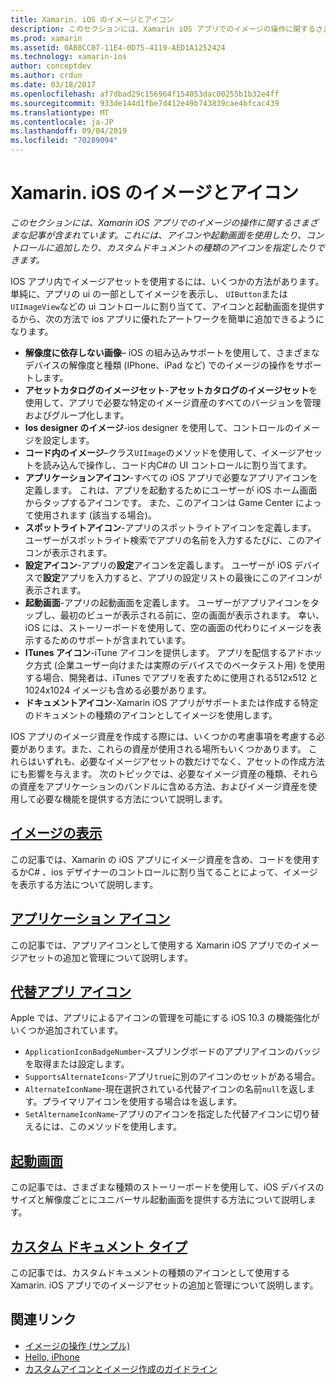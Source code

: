 ```yaml
---
title: Xamarin. iOS のイメージとアイコン
description: このセクションには、Xamarin iOS アプリでのイメージの操作に関するさまざまな記事が含まれています。これには、アイコンや起動画面を使用したり、コントロールに追加したり、カスタムドキュメントの種類のアイコンを指定したりできます。
ms.prod: xamarin
ms.assetid: 0AB8CC07-11E4-0D75-4119-AED1A1252424
ms.technology: xamarin-ios
author: conceptdev
ms.author: crdun
ms.date: 03/18/2017
ms.openlocfilehash: af7dbad29c156964f154053dac00255b1b32e4ff
ms.sourcegitcommit: 933de144d1fbe7d412e49b743839cae4bfcac439
ms.translationtype: MT
ms.contentlocale: ja-JP
ms.lasthandoff: 09/04/2019
ms.locfileid: "70289094"
---
```

# <a name="images-and-icons-in-xamarinios"></a>Xamarin. iOS のイメージとアイコン

_このセクションには、Xamarin iOS アプリでのイメージの操作に関するさまざまな記事が含まれています。これには、アイコンや起動画面を使用したり、コントロールに追加したり、カスタムドキュメントの種類のアイコンを指定したりできます。_

IOS アプリ内でイメージアセットを使用するには、いくつかの方法があります。 単純に、アプリの ui の一部としてイメージを表示し、 `UIButton`または`UIImageView`などの ui コントロールに割り当てて、アイコンと起動画面を提供するから、次の方法で ios アプリに優れたアートワークを簡単に追加できるようになります。 

- **解像度に依存しない画像**– iOS の組み込みサポートを使用して、さまざまなデバイスの解像度と種類 (IPhone、iPad など) でのイメージの操作をサポートします。
- **アセットカタログのイメージセット**-**アセットカタログのイメージセット**を使用して、アプリで必要な特定のイメージ資産のすべてのバージョンを管理およびグループ化します。
- **Ios designer のイメージ**-ios designer を使用して、コントロールのイメージを設定します。
- **コード内のイメージ**–クラス`UIImage`のメソッドを使用して、イメージアセットを読み込んで操作し、コード内C#の UI コントロールに割り当てます。
- **アプリケーションアイコン**-すべての iOS アプリで必要なアプリアイコンを定義します。 これは、アプリを起動するためにユーザーが iOS ホーム画面からタップするアイコンです。 また、このアイコンは Game Center によって使用されます (該当する場合)。
- **スポットライトアイコン**-アプリのスポットライトアイコンを定義します。 ユーザーがスポットライト検索でアプリの名前を入力するたびに、このアイコンが表示されます。
- **設定アイコン**-アプリの**設定**アイコンを定義します。 ユーザーが iOS デバイスで**設定**アプリを入力すると、アプリの設定リストの最後にこのアイコンが表示されます。 
- **起動画面**-アプリの起動画面を定義します。 ユーザーがアプリアイコンをタップし、最初のビューが表示される前に、空の画面が表示されます。 幸い、iOS には、ストーリーボードを使用して、空の画面の代わりにイメージを表示するためのサポートが含まれています。 
- **ITunes アイコン**-iTune アイコンを提供します。 アプリを配信するアドホック方式 (企業ユーザー向けまたは実際のデバイスでのベータテスト用) を使用する場合、開発者は、iTunes でアプリを表すために使用される512x512 と1024x1024 イメージも含める必要があります。
- **ドキュメントアイコン**-Xamarin iOS アプリがサポートまたは作成する特定のドキュメントの種類のアイコンとしてイメージを使用します。

IOS アプリのイメージ資産を作成する際には、いくつかの考慮事項を考慮する必要があります。また、これらの資産が使用される場所もいくつかあります。 これらはいずれも、必要なイメージアセットの数だけでなく、アセットの作成方法にも影響を与えます。 次のトピックでは、必要なイメージ資産の種類、それらの資産をアプリケーションのバンドルに含める方法、およびイメージ資産を使用して必要な機能を提供する方法について説明します。


## <a name="displaying-an-imageiosapp-fundamentalsimages-iconsdisplaying-an-imagemd"></a>[イメージの表示](~/ios/app-fundamentals/images-icons/displaying-an-image.md)

この記事では、Xamarin の iOS アプリにイメージ資産を含め、コードを使用するかC# 、ios デザイナーのコントロールに割り当てることによって、イメージを表示する方法について説明します。

## <a name="application-iconsiosapp-fundamentalsimages-iconsapp-iconsmd"></a>[アプリケーション アイコン](~/ios/app-fundamentals/images-icons/app-icons.md)

この記事では、アプリアイコンとして使用する Xamarin iOS アプリでのイメージアセットの追加と管理について説明します。

## <a name="alternate-app-iconsiosapp-fundamentalsimages-iconsalternate-app-iconsmd"></a>[代替アプリ アイコン](~/ios/app-fundamentals/images-icons/alternate-app-icons.md)

Apple では、アプリによるアイコンの管理を可能にする iOS 10.3 の機能強化がいくつか追加されています。

- `ApplicationIconBadgeNumber`-スプリングボードのアプリアイコンのバッジを取得または設定します。
- `SupportsAlternateIcons`-アプリ`true`に別のアイコンのセットがある場合。
- `AlternateIconName`-現在選択されている代替アイコンの名前`null`を返します。プライマリアイコンを使用する場合はを返します。
- `SetAlternameIconName`-アプリのアイコンを指定した代替アイコンに切り替えるには、このメソッドを使用します。


## <a name="launch-screensiosapp-fundamentalsimages-iconslaunch-screensmd"></a>[起動画面](~/ios/app-fundamentals/images-icons/launch-screens.md)

この記事では、さまざまな種類のストーリーボードを使用して、iOS デバイスのサイズと解像度ごとにユニバーサル起動画面を提供する方法について説明します。

## <a name="custom-document-typesiosapp-fundamentalsimages-iconscustom-document-typesmd"></a>[カスタム ドキュメント タイプ](~/ios/app-fundamentals/images-icons/custom-document-types.md)

この記事では、カスタムドキュメントの種類のアイコンとして使用する Xamarin. iOS アプリでのイメージアセットの追加と管理について説明します。



## <a name="related-links"></a>関連リンク

- [イメージの操作 (サンプル)](https://docs.microsoft.com/samples/xamarin/ios-samples/workingwithimages)
- [Hello, iPhone](~/ios/get-started/hello-ios/index.md)
- [カスタムアイコンとイメージ作成のガイドライン](https://developer.apple.com/library/ios/#documentation/UserExperience/Conceptual/MobileHIG/IconsImages/IconsImages.html)

